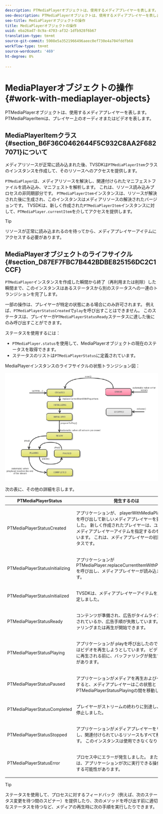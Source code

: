 ```yaml
---
description: PTMediaPlayerオブジェクトは、使用するメディアプレイヤーを表します。 PTMediaPlayerItemは、プレイヤー上のオーディオまたはビデオを表します。
seo-description: PTMediaPlayerオブジェクトは、使用するメディアプレイヤーを表します。 PTMediaPlayerItemは、プレイヤー上のオーディオまたはビデオを表します。
seo-title: MediaPlayerオブジェクトの操作
title: MediaPlayerオブジェクトの操作
uuid: eba26ad7-8c9a-4703-af32-1dfb928f6b67
translation-type: tm+mt
source-git-commit: 5908e5a3521966496aeec0ef730e4a704fddfb68
workflow-type: tm+mt
source-wordcount: '469'
ht-degree: 0%

---
```



# MediaPlayerオブジェクトの操作{#work-with-mediaplayer-objects}

PTMediaPlayerオブジェクトは、使用するメディアプレイヤーを表します。 PTMediaPlayerItemは、プレイヤー上のオーディオまたはビデオを表します。

## MediaPlayerItemクラス{#section_B6F36C0462644F5C932C8AA2F6827071}について

メディアリソースが正常に読み込まれた後、TVSDKは`PTMediaPlayerItem`クラスのインスタンスを作成して、そのリソースへのアクセスを提供します。

`PTMediaPlayer`は、メディアリソースを解決し、関連付けられたマニフェストファイルを読み込み、マニフェストを解析します。 これは、リソース読み込みプロセスの非同期部分です。 `PTMediaPlayerItem`インスタンスは、リソースが解決された後に生成され、このインスタンスはメディアリソースの解決されたバージョンです。 TVSDKは、新しく作成された`PTMediaPlayerItem`インスタンスに対して、`PTMediaPlayer.currentItem`を介してアクセスを提供します。

>[!TIP]
>
>リソースが正常に読み込まれるのを待ってから、メディアプレイヤーアイテムにアクセスする必要があります。

## MediaPlayerオブジェクトのライフサイクル{#section_D87EF7FBC7B442BDBE825156DC2C1CCF}

`PTMediaPlayer`インスタンスを作成した瞬間から終了（再利用または削除）した瞬間まで、このインスタンスはあるステータスから別のステータスへの一連のトランジションを完了します。

一部の操作は、プレイヤーが特定の状態にある場合にのみ許可されます。 例えば、`PTMediaPlayerStatusCreated`で`play`を呼び出すことはできません。 このステータスは、プレイヤーが`PTMediaPlayerStatusReady`ステータスに達した後にのみ呼び出すことができます。

ステータスを使用するには：

* `PTMediaPlayer.status`を使用して、MediaPlayerオブジェクトの現在のステータスを取得できます。
* ステータスのリストは`PTMediaPlayerStatus`に定義されています。

MediaPlayerインスタンスのライフサイクルの状態トランジション図：
<!--<a id="fig_1C55DE3F186F4B36AFFDCDE90379534C"></a>-->

![](assets/player-state-transitions-diagram-ios2_web.png)

次の表に、その他の詳細を示します。

<table id="table_426F0093E4214EA88CD72A7796B58DFD"> 
 <thead> 
  <tr> 
   <th colname="col1" class="entry"> PTMediaPlayerStatus </th> 
   <th colname="col2" class="entry"> 発生するのは </th> 
  </tr> 
 </thead>
 <tbody> 
  <tr> 
   <td colname="col1"> <p><span class="codeph"> PTMediaPlayerStatusCreated</span> </p> </td> 
   <td colname="col2"> <p>アプリケーションが、<span class="codeph"> playerWithMediaPlayerItem</span>を呼び出して新しいメディアプレイヤーを要求しました。 新しく作成されたプレイヤーは、ユーザーがメディアプレイヤーアイテムを指定するのを待っています。 これは、メディアプレイヤーの初期ステータスです。 </p> </td> 
  </tr> 
  <tr> 
   <td colname="col1"> <p> <span class="codeph"> PTMediaPlayerStatusInitializing</span> </p> </td> 
   <td colname="col2"> <p>アプリケーションが<span class="codeph"> PTMediaPlayer.replaceCurrentItemWithPlayerItem</span>を呼び出し、メディアプレイヤーが読み込まれます。 </p> </td> 
  </tr> 
  <tr> 
   <td colname="col1"> <p><span class="codeph"> PTMediaPlayerStatusInitialized</span> </p> </td> 
   <td colname="col2"> <p>TVSDKは、メディアプレイヤーアイテムを正常に設定しました。 </p> </td> 
  </tr> 
  <tr> 
   <td colname="col1"> <p> <span class="codeph"> PTMediaPlayerStatusReady</span> </p> </td> 
   <td colname="col2"> <p>コンテンツが準備され、広告がタイムラインに挿入されているか、広告手順が失敗しています。 バッファリングまたは再生が開始できます。 </p> </td> 
  </tr> 
  <tr> 
   <td colname="col1"> <p><span class="codeph"> PTMediaPlayerStatusPlaying</span> </p> </td> 
   <td colname="col2"> <p>アプリケーションが<span class="codeph"> play</span>を呼び出したので、TVSDKはビデオを再生しようとしています。 ビデオが実際に再生される前に、バッファリングが発生する場合があります。 </p> </td> 
  </tr> 
  <tr> 
   <td colname="col1"> <p><span class="codeph"> PTMediaPlayerStatusPaused</span> </p> </td> 
   <td colname="col2"> <p>アプリケーションがメディアを再生および一時停止すると、メディアプレイヤーはこの状態と<span class="codeph"> PTMediaPlayerStatusPlaying</span>の間を移動します。 </p> </td> 
  </tr> 
  <tr> 
   <td colname="col1"> <p><span class="codeph"> PTMediaPlayerStatusCompleted</span> </p> </td> 
   <td colname="col2"> <p>プレイヤーがストリームの終わりに到達し、再生が停止しました。 </p> </td> 
  </tr> 
  <tr> 
   <td colname="col1"> <p><span class="codeph"> PTMediaPlayerStatusStopped</span> </p> </td> 
   <td colname="col2"> <p>アプリケーションがメディアプレイヤーをリリースし、関連付けられているリソースもすべて解放します。 このインスタンスは使用できなくなります </p> </td> 
  </tr> 
  <tr> 
   <td colname="col1"> <p><span class="codeph"> PTMediaPlayerStatusError</span> </p> </td> 
   <td colname="col2"> <p>プロセス中にエラーが発生しました。 また、エラーは、アプリケーションが次に実行できる操作に影響する可能性があります。 </p> </td> 
  </tr> 
 </tbody> 
</table>

>[!TIP]
>
>ステータスを使用して、プロセスに対するフィードバック（例えば、次のステータス変更を待つ間のスピナー）を提供したり、次のメソッドを呼び出す前に適切なステータスを待つなど、メディアの再生時に次の手順を実行したりできます。

